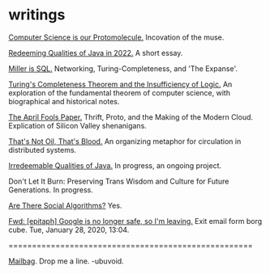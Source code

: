 # writings

[Computer Science is our Protomolecule.](./protomolecule/index.md) Incovation of the muse.

[Redeeming Qualities of Java in 2022.](./java/redeeming_qualities_of_java_in_2022.md) A short essay.

[Miller is SQL.](./miller/miller_is_sql.md) Networking, Turing-Completeness, and 'The Expanse'.

[Turing's Completeness Theorem and the Insufficiency of Logic.](./completeness/insufficiency_of_logic.md) An exploration of the fundamental theorem of computer science, with biographical and historical notes.

[The April Fools Paper.](./april/thrift.md) Thrift, Proto, and the Making of the Modern Cloud. Explication of Silicon Valley shenanigans.

[That's Not Oil, That's Blood.](./thats_not_oil/thats_not_oil.md) An organizing metaphor for circulation in distributed systems.

[Irredeemable Qualities of Java.](./java/irredeemable_qualities.md) In progress, an ongoing project.

Don't Let It Burn: Preserving Trans Wisdom and Culture for Future Generations. In progress.

[Are There Social Algorithms?](./social/are_there_social_algorithms.md) Yes.

[Fwd: \[epitaph\] Google is no longer safe, so I'm leaving.](./borg_epitaph/google_is_no_longer_safe_so_im_leaving_2020_01_28.md) Exit email form borg cube. Tue, January 28, 2020, 13:04.


====================================================

[Mailbag](https://github.com/ubuvoid/writings/issues). Drop me a line. -ubuvoid.
